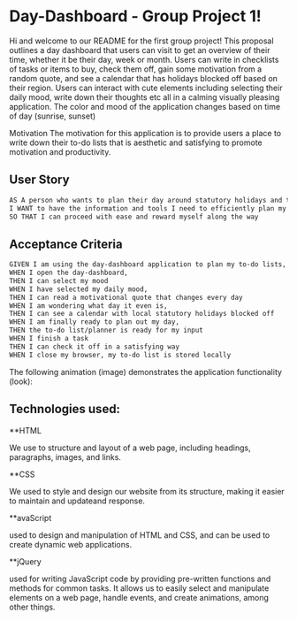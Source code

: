 # Day-Dashboard - Group Project 1!

Hi and welcome to our README for the first group project! This proposal outlines a day dashboard that users can visit to get an overview of their time, whether it be their day, week or month. Users can write in checklists of tasks or items to buy, check them off, gain some motivation from a random quote, and see a calendar that has holidays blocked off based on their region. Users can interact with cute elements including selecting their daily mood, write down their thoughts etc all in a calming visually pleasing application. The color and mood of the application changes based on time of day (sunrise, sunset)

Motivation
The motivation for this application is to provide users a place to write down their to-do lists that is aesthetic and satisfying to promote motivation and productivity.


## User Story

```md
AS A person who wants to plan their day around statutory holidays and their mood,
I WANT to have the information and tools I need to efficiently plan my day
SO THAT I can proceed with ease and reward myself along the way
```

## Acceptance Criteria

```md
GIVEN I am using the day-dashboard application to plan my to-do lists,
WHEN I open the day-dashboard,
THEN I can select my mood 
WHEN I have selected my daily mood,
THEN I can read a motivational quote that changes every day
WHEN I am wondering what day it even is,
THEN I can see a calendar with local statutory holidays blocked off
WHEN I am finally ready to plan out my day,
THEN the to-do list/planner is ready for my input
WHEN I finish a task
THEN I can check it off in a satisfying way
WHEN I close my browser, my to-do list is stored locally
```

The following animation (image) demonstrates the application functionality (look):

## Technologies used:

**HTML

We use to structure and layout of a web page, including headings, paragraphs, images, and links.

**CSS

We used to style and design our website from its structure, making it easier to maintain and updateand response.

**avaScript

used to design and manipulation of HTML and CSS, and can be used to create dynamic web applications.

**jQuery

used for writing JavaScript code by providing pre-written functions and methods for common tasks. It allows us to easily select and manipulate elements on a web page, handle events, and create animations, among other things.

